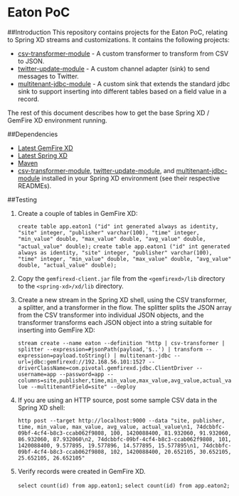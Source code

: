 # Eaton PoC 

##Introduction
This repository contains projects for the Eaton PoC, relating to Spring XD streams and customizations.  It contains the following projects:

* [csv-transformer-module](./csv-transformer-module) - A custom transformer to transform from CSV to JSON.
* [twitter-update-module](./twitter-update-module) - A custom channel adapter (sink) to send messages to Twitter.
* [multitenant-jdbc-module](./multitenant-jdbc-module) - A custom sink that extends the standard jdbc sink to support inserting into different tables based on a field value in a record.

The rest of this document describes how to get the base Spring XD / GemFire XD environment running.

##Dependencies

* [Latest GemFire XD](https://network.pivotal.io/products/gemfirexd)
* [Latest Spring XD](http://repo.spring.io/release/org/springframework/xd/spring-xd/)
* [Maven](http://maven.apache.org/download.cgi)
* [csv-transformer-module](./csv-transformer-module), [twitter-update-module](./twitter-update-module), and [multitenant-jdbc-module](./multitenant-jdbc-module) installed in your Spring XD environment (see their respective READMEs).

##Testing

1. Create a couple of tables in GemFire XD:

    `create table app.eaton1 ("id" int generated always as identity, "site" integer, "publisher" varchar(100), "time" integer, "min_value" double, "max_value" double, "avg_value" double, "actual_value" double);`
    `create table app.eaton1 ("id" int generated always as identity, "site" integer, "publisher" varchar(100), "time" integer, "min_value" double, "max_value" double, "avg_value" double, "actual_value" double);`
    
2. Copy the `gemfirexd-client.jar` file from the `<gemfirexd>/lib` directory to the `<spring-xd>/xd/lib` directory.

3. Create a new stream in the Spring XD shell, using the CSV transformer, a splitter, and a transformer in the flow.  The splitter splits the JSON array from the CSV transformer into individual JSON objects, and the transformer transforms each JSON object into a string suitable for inserting into GemFire XD:

    `stream create --name eaton --definition "http | csv-transformer | splitter --expression=#jsonPath(payload,'$..') | transform --expression=payload.toString() | multitenant-jdbc --url=jdbc:gemfirexd://192.168.56.101:1527 --driverClassName=com.pivotal.gemfirexd.jdbc.ClientDriver --username=app --password=app --columns=site,publisher,time,min_value,max_value,avg_value,actual_value --multitenantField=site" --deploy`
    
4. If you are using an HTTP source, post some sample CSV data in the Spring XD shell:

    `http post --target http://localhost:9000 --data "site, publisher, time, min_value, max_value, avg_value, actual_value\n1, 74dcbbfc-09bf-4cf4-b8c3-ccab062f9808, 100, 1420088400, 81.932060, 91.932060, 86.932060, 87.932060\n2, 74dcbbfc-09bf-4cf4-b8c3-ccab062f9808, 101, 1420088400, 9.577895, 19.577896, 14.577895, 15.577895\n1, 74dcbbfc-09bf-4cf4-b8c3-ccab062f9808, 102, 1420088400, 20.652105, 30.652105, 25.652105, 26.652105"`

5. Verify records were created in GemFire XD.

    `select count(id) from app.eaton1;`
    `select count(id) from app.eaton2;`
